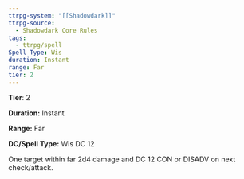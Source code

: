 ```yaml
---
ttrpg-system: "[[Shadowdark]]"
ttrpg-source:
  - Shadowdark Core Rules
tags:
  - ttrpg/spell
Spell Type: Wis
duration: Instant
range: Far
tier: 2
---
```

**Tier**: 2

**Duration:** Instant

**Range:** Far

**DC/Spell Type:** Wis DC 12

One target within far 2d4 damage and DC 12 CON or DISADV on next check/attack.